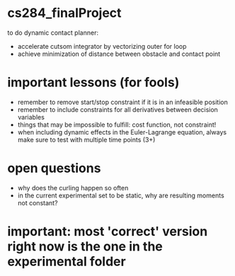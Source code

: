 # cs284_finalProject

to do dynamic contact planner:
- accelerate cutsom integrator by vectorizing outer for loop
- achieve minimization of distance between obstacle and contact point


# important lessons (for fools)
- remember to remove start/stop constraint if it is in an infeasible position 
- remember to include constraints for all derivatives between decision variables
- things that may be impossible to fulfill: cost function, not constraint!
- when including dynamic effects in the Euler-Lagrange equation, always make sure to test with multiple time points (3+)

# open questions
- why does the curling happen so often
- in the current experimental set to be static, why are resulting moments not constant?

# important: most 'correct' version right now is the one in the experimental folder

